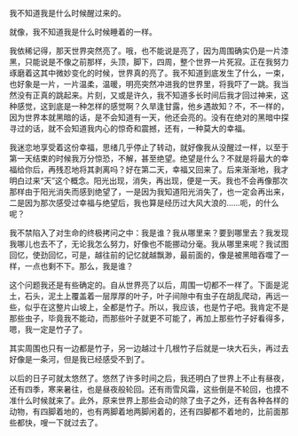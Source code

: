  我不知道我是什么时候醒过来的。

  就像，我不知道我是什么时候睡着的一样。

  我依稀记得，那天世界突然亮了。哦，也不能说是亮了，因为周围确实仍是一片漆黑，只能说是不像之前那样，头顶，脚下，四周，整个世界一片死寂。正在我努力琢磨着这其中微妙变化的时候，世界真的亮了。我不知道到底发生了什么，一束，也好象是一片，一片温柔，温暖，明亮突然冲进我的世界里，将我吓了一跳。我当然没有正真的跳起来。片刻，又或是许久，我不知道多长时间后我才回过神来，这种感觉，这到底是一种怎样的感觉啊？久旱逢甘露，他乡遇故知？不，不一样的，因为世界本就黑暗的话，是不会知道有一天，他还会亮的。没有在绝对的黑暗中探寻过的话，就不会知道我内心的惊奇和震撼，还有，一种莫大的幸福。

  我迷恋地享受着这份幸福，思绪几乎停止了转动，就好像我从没醒过一样，以至于第一天结束的时候我万分惊恐，不解，甚至绝望。绝望是什么？不就是将最大的幸福给你后，再残忍地将其剥离吗？好在第二天，幸福又回来了。后来渐渐地，我才明白过来“天”这个概念。阳光出现，消失，再出现，便是一天。我也不会再像那次那样由于阳光消失而感到绝望了，一是因为我知道阳光消失了，也一定会再出来，二是因为那次感受过幸福与绝望后，我也算是经历过大风大浪的......呃，的什么呢？

  我不禁陷入了对生命的终极拷问之中：我是谁？我从哪里来？要到哪里去？我发现我哪儿也去不了，无论我怎么努力，好像也不能挪动分毫。我从哪里来呢？我试图回忆，使劲回忆，可是，越往前的记忆就越飘渺，最前面的，像是被黑暗吞噬了一样，一点也剩不下。那么，我是谁？

  这个问题我还是有些确定的。自从世界亮了以后，周围一切都不一样了。下面是泥土，石头，泥土上覆盖着一层厚厚的叶子，叶子间隙中有虫子在胡乱爬动，再远一些，似乎在这整片山坡上，全都是竹子。所以，我应该，也是竹子吧。我肯定不是那些虫子，毕竟我不能动，而那些叶子就更不可能了，再加上那些竹子好看得多，嗯，我一定是竹子了。

  其实周围也只有一边都是竹子，另一边越过十几根竹子后就是一块大石头，再过去好像是一条河，但是我已经感受不到了。

  以后的日子可就太悠然了。悠然了许多时间之后，我还明白了世界上不止有昼夜，还有四季，寒来暑往，也是昼夜般轮回。还有雨雪风霜，这些倒是不轮回，也摸不准什么时候就来了。此外，原来世界上那些会动的除了虫子之外，还有各种各样的动物，有四脚着地的，也有两脚着地两脚闲着的，还有四脚都不着地的，比前面那些都快，嗖一下就过去了。
